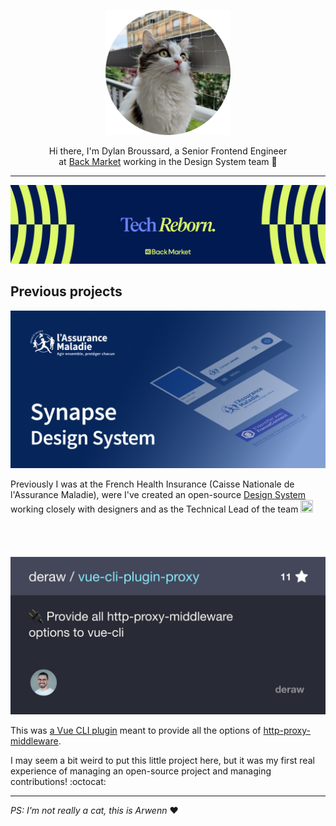 <p align="center">
  <img src="https://github.com/deraw/deraw/blob/2a092368802324b5d63e02ca857c677a8b2d3140/arwenn.png" width="200px" height="200px" alt="Picture of my white tabby striped brown cat">
</p>
<p align="center" width="750px">
  Hi there, I'm Dylan Broussard, a Senior Frontend Engineer<br>
  at <a href="https://backmarket.com">Back Market</a> working in the Design System team 💚
</p>

<hr>

<img src="https://github.com/deraw/deraw/blob/918c002e0ee2674c88d33b03fb688ba2c09c669a/back-market-banner.jpg" alt="">

## Previous projects

<img src="https://github.com/deraw/deraw/blob/0bb37de28d6a749bf10841fe65a4d420d854439b/synapse.png" width="850px" alt="">

Previously I was at the French Health Insurance (Caisse Nationale de l'Assurance Maladie), were I've created an open-source [Design System](https://digital-design-system.netlify.app/) working closely with designers and as the Technical Lead of the team <img src="https://user-images.githubusercontent.com/5679180/79618120-0daffb80-80be-11ea-819e-d2b0fa904d07.gif" width="20px" height="20px" alt=""> 
\
\
\
\
\
<img src="https://github.com/deraw/deraw/blob/f21c4b0ffdb75bde8bc336c3f84d10aeac6541f1/vue-cli-plugin-proxy.jpg" width="850px" alt="">

This was <a href="https://github.com/deraw/vue-cli-plugin-proxy">a Vue CLI plugin</a> meant to provide all the options of <a href="https://www.npmjs.com/package/http-proxy-middleware">http-proxy-middleware</a>.

I may seem a bit weird to put this little project here, but it was my first real experience of managing an open-source project and managing contributions! :octocat:

<hr>

*PS: I'm not really a cat, this is Arwenn* ❤️
